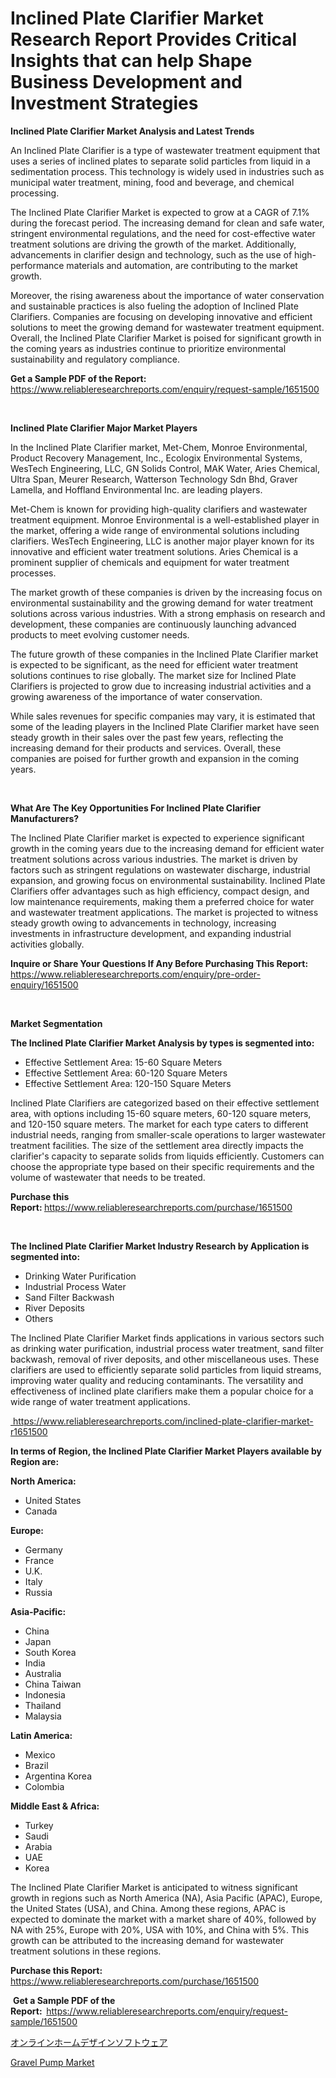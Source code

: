 <p><h1>Inclined Plate Clarifier Market Research Report Provides Critical Insights that can help Shape Business Development and Investment Strategies</h1></p><p><strong>Inclined Plate Clarifier Market Analysis and Latest Trends</strong></p>
<p><p>An Inclined Plate Clarifier is a type of wastewater treatment equipment that uses a series of inclined plates to separate solid particles from liquid in a sedimentation process. This technology is widely used in industries such as municipal water treatment, mining, food and beverage, and chemical processing.</p><p>The Inclined Plate Clarifier Market is expected to grow at a CAGR of 7.1% during the forecast period. The increasing demand for clean and safe water, stringent environmental regulations, and the need for cost-effective water treatment solutions are driving the growth of the market. Additionally, advancements in clarifier design and technology, such as the use of high-performance materials and automation, are contributing to the market growth.</p><p>Moreover, the rising awareness about the importance of water conservation and sustainable practices is also fueling the adoption of Inclined Plate Clarifiers. Companies are focusing on developing innovative and efficient solutions to meet the growing demand for wastewater treatment equipment. Overall, the Inclined Plate Clarifier Market is poised for significant growth in the coming years as industries continue to prioritize environmental sustainability and regulatory compliance.</p></p>
<p><strong>Get a Sample PDF of the Report:&nbsp;</strong> <a href="https://www.reliableresearchreports.com/enquiry/request-sample/1651500">https://www.reliableresearchreports.com/enquiry/request-sample/1651500</a></p>
<p>&nbsp;</p>
<p><strong>Inclined Plate Clarifier Major Market Players</strong></p>
<p><p>In the Inclined Plate Clarifier market, Met-Chem, Monroe Environmental, Product Recovery Management, Inc., Ecologix Environmental Systems, WesTech Engineering, LLC, GN Solids Control, MAK Water, Aries Chemical, Ultra Span, Meurer Research, Watterson Technology Sdn Bhd, Graver Lamella, and Hoffland Environmental Inc. are leading players. </p><p>Met-Chem is known for providing high-quality clarifiers and wastewater treatment equipment. Monroe Environmental is a well-established player in the market, offering a wide range of environmental solutions including clarifiers. WesTech Engineering, LLC is another major player known for its innovative and efficient water treatment solutions. Aries Chemical is a prominent supplier of chemicals and equipment for water treatment processes.</p><p>The market growth of these companies is driven by the increasing focus on environmental sustainability and the growing demand for water treatment solutions across various industries. With a strong emphasis on research and development, these companies are continuously launching advanced products to meet evolving customer needs.</p><p>The future growth of these companies in the Inclined Plate Clarifier market is expected to be significant, as the need for efficient water treatment solutions continues to rise globally. The market size for Inclined Plate Clarifiers is projected to grow due to increasing industrial activities and a growing awareness of the importance of water conservation.</p><p>While sales revenues for specific companies may vary, it is estimated that some of the leading players in the Inclined Plate Clarifier market have seen steady growth in their sales over the past few years, reflecting the increasing demand for their products and services. Overall, these companies are poised for further growth and expansion in the coming years.</p></p>
<p>&nbsp;</p>
<p><strong>What Are The Key Opportunities For Inclined Plate Clarifier Manufacturers?</strong></p>
<p><p>The Inclined Plate Clarifier market is expected to experience significant growth in the coming years due to the increasing demand for efficient water treatment solutions across various industries. The market is driven by factors such as stringent regulations on wastewater discharge, industrial expansion, and growing focus on environmental sustainability. Inclined Plate Clarifiers offer advantages such as high efficiency, compact design, and low maintenance requirements, making them a preferred choice for water and wastewater treatment applications. The market is projected to witness steady growth owing to advancements in technology, increasing investments in infrastructure development, and expanding industrial activities globally.</p></p>
<p><strong>Inquire or Share Your Questions If Any Before Purchasing This Report:</strong> <a href="https://www.reliableresearchreports.com/enquiry/pre-order-enquiry/1651500">https://www.reliableresearchreports.com/enquiry/pre-order-enquiry/1651500</a></p>
<p>&nbsp;</p>
<p><strong>Market Segmentation</strong></p>
<p><strong>The Inclined Plate Clarifier Market Analysis by types is segmented into:</strong></p>
<p><ul><li>Effective Settlement Area: 15-60 Square Meters</li><li>Effective Settlement Area: 60-120 Square Meters</li><li>Effective Settlement Area: 120-150 Square Meters</li></ul></p>
<p><p>Inclined Plate Clarifiers are categorized based on their effective settlement area, with options including 15-60 square meters, 60-120 square meters, and 120-150 square meters. The market for each type caters to different industrial needs, ranging from smaller-scale operations to larger wastewater treatment facilities. The size of the settlement area directly impacts the clarifier's capacity to separate solids from liquids efficiently. Customers can choose the appropriate type based on their specific requirements and the volume of wastewater that needs to be treated.</p></p>
<p><strong>Purchase this Report:&nbsp;</strong><a href="https://www.reliableresearchreports.com/purchase/1651500">https://www.reliableresearchreports.com/purchase/1651500</a></p>
<p>&nbsp;</p>
<p><strong>The Inclined Plate Clarifier Market Industry Research by Application is segmented into:</strong></p>
<p><ul><li>Drinking Water Purification</li><li>Industrial Process Water</li><li>Sand Filter Backwash</li><li>River Deposits</li><li>Others</li></ul></p>
<p><p>The Inclined Plate Clarifier Market finds applications in various sectors such as drinking water purification, industrial process water treatment, sand filter backwash, removal of river deposits, and other miscellaneous uses. These clarifiers are used to efficiently separate solid particles from liquid streams, improving water quality and reducing contaminants. The versatility and effectiveness of inclined plate clarifiers make them a popular choice for a wide range of water treatment applications.</p></p>
<p><a href="https://www.reliableresearchreports.com/inclined-plate-clarifier-market-r1651500">&nbsp;https://www.reliableresearchreports.com/inclined-plate-clarifier-market-r1651500</a></p>
<p><strong>In terms of Region, the Inclined Plate Clarifier Market Players available by Region are:</strong></p>
<p>
    <p> <strong> North America: </strong>
        <ul>
            <li>United States</li>
            <li>Canada</li>
        </ul>
        </p> 
    <p> <strong> Europe: </strong>
        <ul>
            <li>Germany</li>
            <li>France</li>
            <li>U.K.</li>
            <li>Italy</li>
            <li>Russia</li>
        </ul>
        </p> 
    <p> <strong> Asia-Pacific: </strong>
        <ul>
            <li>China</li>
            <li>Japan</li>
            <li>South Korea</li>
            <li>India</li>
            <li>Australia</li>
            <li>China Taiwan</li>
            <li>Indonesia</li>
            <li>Thailand</li>
            <li>Malaysia</li>
        </ul>
        </p> 
    <p> <strong> Latin America: </strong>
        <ul>
            <li>Mexico</li>
            <li>Brazil</li>
            <li>Argentina Korea</li>
            <li>Colombia</li>
        </ul>
        </p> 
    <p> <strong> Middle East & Africa: </strong>
        <ul>
            <li>Turkey</li>
            <li>Saudi</li>
            <li>Arabia</li>
            <li>UAE</li>
            <li>Korea</li>
        </ul>
    </p>
    </p>
<p><p>The Inclined Plate Clarifier Market is anticipated to witness significant growth in regions such as North America (NA), Asia Pacific (APAC), Europe, the United States (USA), and China. Among these regions, APAC is expected to dominate the market with a market share of 40%, followed by NA with 25%, Europe with 20%, USA with 10%, and China with 5%. This growth can be attributed to the increasing demand for wastewater treatment solutions in these regions.</p></p>
<p><strong>Purchase this Report: </strong><a href="https://www.reliableresearchreports.com/purchase/1651500">https://www.reliableresearchreports.com/purchase/1651500</a></p>
<p>&nbsp;<strong>Get a Sample PDF of the Report:&nbsp;&nbsp;</strong><a href="https://www.reliableresearchreports.com/enquiry/request-sample/1651500">https://www.reliableresearchreports.com/enquiry/request-sample/1651500</a></p>
<p><strong></strong></p>
<p><p><a href="https://github.com/one-cool-chick/Market-Research-Report-List-1/blob/main/404378027979.md">オンラインホームデザインソフトウェア</a></p><p><a href="https://github.com/dimitrishawkinswaynenp91rgz/Market-Research-Report-List-2/blob/main/gravel-pump-market.md">Gravel Pump Market</a></p></p>
